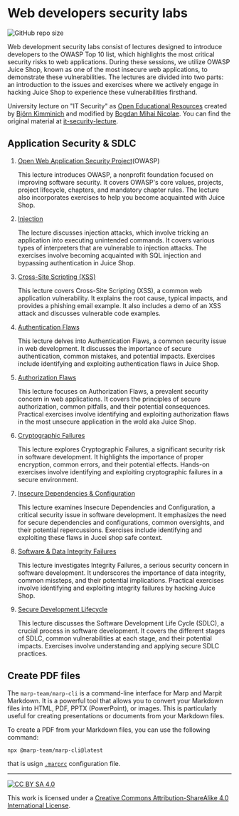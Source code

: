 # Web developers security labs

![GitHub repo size](https://img.shields.io/github/repo-size/webtoknow/web-dev-security-lab)

Web development security labs consist of lectures designed to introduce developers to the OWASP Top 10 list, which highlights the most critical security risks to web applications. During these sessions, we utilize OWASP Juice Shop, known as one of the most insecure web applications, to demonstrate these vulnerabilities. The lectures are divided into two parts: an introduction to the issues and exercises where we actively engage in hacking Juice Shop to experience these vulnerabilities firsthand.

University lecture on "IT Security" as
[Open Educational Resources](https://www.unesco.org/en/communication-information/open-solutions/open-educational-resources)
created by [Björn Kimminich](http://kimminich.de) and modified by [Bogdan Mihai Nicolae](http://bogminic.com). You can find the original material at [it-security-lecture](https://github.com/bkimminich/it-security-lecture).

## Application Security & SDLC

1. [Open Web Application Security Project](slides/02-01-owasp.md)(OWASP)

   This lecture introduces OWASP, a nonprofit foundation focused on improving software security. It covers OWASP's core values, projects, project lifecycle, chapters, and mandatory chapter rules. The lecture also incorporates exercises to help you become acquainted with Juice Shop.

2. [Injection](slides/02-02-injection.md)

   The lecture discusses injection attacks, which involve tricking an application into executing unintended commands. It covers various types of interpreters that are vulnerable to injection attacks. The exercises involve becoming acquainted with SQL injection and bypassing authentication in Juice Shop.

3. [Cross-Site Scripting (XSS)](slides/02-03-xss.md)

   This lecture covers Cross-Site Scripting (XSS), a common web application vulnerability. It explains the root cause, typical impacts, and provides a phishing email example. It also includes a demo of an XSS attack and discusses vulnerable code examples.

4. [Authentication Flaws](slides/02-04-authentication_flaws.md)

   This lecture delves into Authentication Flaws, a common security issue in web development. It discusses the importance of secure authentication, common mistakes, and potential impacts. Exercises include identifying and exploiting authentication flaws in Juice Shop.

5. [Authorization Flaws](slides/02-05-authorization_flaws.md)

   This lecture focuses on Authorization Flaws, a prevalent security concern in web applications. It covers the principles of secure authorization, common pitfalls, and their potential consequences. Practical exercises involve identifying and exploiting authorization flaws in the most unsecure application in the wold aka Juice Shop.

6. [Cryptographic Failures](slides/02-06-cryptographic_failures.md)

   This lecture explores Cryptographic Failures, a significant security risk in software development. It highlights the importance of proper encryption, common errors, and their potential effects. Hands-on exercises involve identifying and exploiting cryptographic failures in a secure environment.

7. [Insecure Dependencies & Configuration](slides/02-07-insecure_dependencies_and_configuration.md)

   This lecture examines Insecure Dependencies and Configuration, a critical security issue in software development. It emphasizes the need for secure dependencies and configurations, common oversights, and their potential repercussions. Exercises include identifying and exploiting these flaws in Jucei shop safe context.

8. [Software & Data Integrity Failures](slides/02-08-integrity_failures.md)

   This lecture investigates Integrity Failures, a serious security concern in software development. It underscores the importance of data integrity, common missteps, and their potential implications. Practical exercises involve identifying and exploiting integrity failures by hacking Juice Shop.

9. [Secure Development Lifecycle](slides/02-09-sdlc.md)

   This lecture discusses the Software Development Life Cycle (SDLC), a crucial process in software development. It covers the different stages of SDLC, common vulnerabilities at each stage, and their potential impacts. Exercises involve understanding and applying secure SDLC practices.

## Create PDF files

The `marp-team/marp-cli` is a command-line interface for Marp and Marpit Markdown. It is a powerful tool that allows you to convert your Markdown files into HTML, PDF, PPTX (PowerPoint), or images. This is particularly useful for creating presentations or documents from your Markdown files.

To create a PDF from your Markdown files, you can use the following command:

```bash
npx @marp-team/marp-cli@latest
```

that is usign [`.marprc`](.marprc) configuration file.

----

[![CC BY SA 4.0](cc_by-sa_4.0.svg)](https://creativecommons.org/licenses/by-sa/4.0/)

This work is licensed under a
[Creative Commons Attribution-ShareAlike 4.0 International License](https://creativecommons.org/licenses/by-sa/4.0/).
